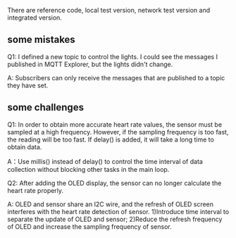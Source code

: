 There are reference code, local test version, network test version and integrated version.

## some mistakes
Q1: I defined a new topic to control the lights. I could see the messages I published in MQTT Explorer, but the lights didn't change.

A: Subscribers can only receive the messages that are published to a topic they have set.

## some challenges
Q1: In order to obtain more accurate heart rate values, the sensor must be sampled at a high frequency. However, if the sampling frequency is too fast, the reading will be too fast. If delay() is added, it will take a long time to obtain data.

A：Use millis() instead of delay() to control the time interval of data collection without blocking other tasks in the main loop.


Q2: After adding the OLED display, the sensor can no longer calculate the heart rate properly.

A: OLED and sensor share an I2C wire, and the refresh of OLED screen interferes with the heart rate detection of sensor.
1)Introduce time interval to separate the update of OLED and sensor;
2)Reduce the refresh frequency of OLED and increase the sampling frequency of sensor.
